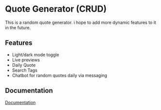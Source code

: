 
# Quote Generator (CRUD) 

This is a random quote generator. i hope to add more dynamic features to it in the future.



## Features

- Light/dark mode toggle
- Live previews
- Daily Quote
- Search Tags
- Chatbot for random quotes daily via messaging 


## Documentation

[Documentation](https://linktodocumentation)

